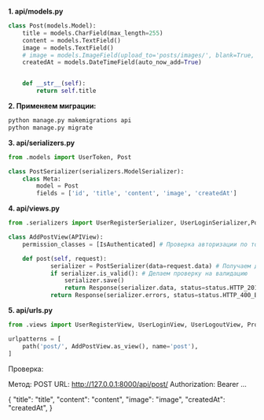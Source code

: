 **1. api/models.py**
```python
class Post(models.Model):
    title = models.CharField(max_length=255)
    content = models.TextField()
    image = models.TextField()
    # image = models.ImageField(upload_to='posts/images/', blank=True, null=True)
    createdAt = models.DateTimeField(auto_now_add=True)


    def __str__(self):
        return self.title
```

**2. Применяем миграции:**
```python
python manage.py makemigrations api
python manage.py migrate
```

**3. api/serializers.py**
```python
from .models import UserToken, Post

class PostSerializer(serializers.ModelSerializer):
    class Meta:
        model = Post
        fields = ['id', 'title', 'content', 'image', 'createdAt']
```

**4. api/views.py**
```python
from .serializers import UserRegisterSerializer, UserLoginSerializer,PostSerializer

class AddPostView(APIView):
    permission_classes = [IsAuthenticated] # Проверка авторизации по токену

    def post(self, request):
            serializer = PostSerializer(data=request.data) # Получаем данные
            if serializer.is_valid(): # Делаем проверку на валидацию
                serializer.save()
                return Response(serializer.data, status=status.HTTP_201_CREATED)
            return Response(serializer.errors, status=status.HTTP_400_BAD_REQUEST)
```

**5. api/urls.py**
```python
from .views import UserRegisterView, UserLoginView, UserLogoutView, ProtectedView, AddPostView

urlpatterns = [
    path('post/', AddPostView.as_view(), name='post'),
]
```

Проверка:

Метод: POST
URL: http://127.0.0.1:8000/api/post/
Authorization: Bearer ...

{
    "title": "title",
    "content": "content",
    "image": "image",
    "createdAt": "createdAt",
}